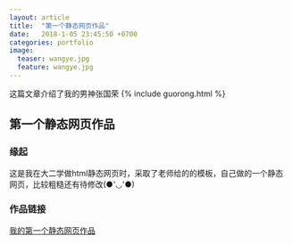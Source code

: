 ```yaml
---
layout: article
title:  "第一个静态网页作品"
date:   2018-1-05 23:45:50 +0700
categories: portfolio
image:
  teaser: wangye.jpg
  feature: wangye.jpg
---
```

这篇文章介绍了我的男神张国荣 {% include guorong.html %}

## 第一个静态网页作品
### 缘起
这是我在大二学做html静态网页时，采取了老师给的的模板，自己做的一个静态网页，比较粗糙还有待修改(●'◡'●)

### 作品链接
[我的第一个静态网页作品](https://violette9953.github.io/portfolio/guorongweb/index.html)

